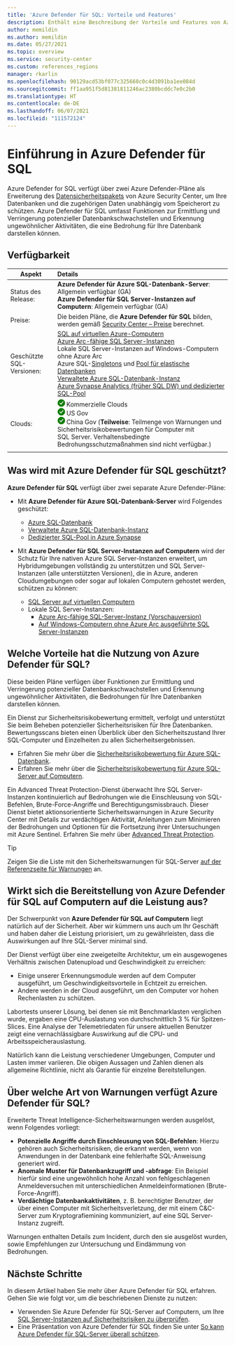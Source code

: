 ```yaml
---
title: 'Azure Defender für SQL: Vorteile und Features'
description: Enthält eine Beschreibung der Vorteile und Features von Azure Defender für SQL.
author: memildin
ms.author: memildin
ms.date: 05/27/2021
ms.topic: overview
ms.service: security-center
ms.custom: references_regions
manager: rkarlin
ms.openlocfilehash: 90129acd53bf077c325660c0c4d3091ba1ee084d
ms.sourcegitcommit: ff1aa951f5d81381811246ac2380bcddc7e0c2b0
ms.translationtype: HT
ms.contentlocale: de-DE
ms.lasthandoff: 06/07/2021
ms.locfileid: "111572124"
---
```

# <a name="introduction-to-azure-defender-for-sql"></a>Einführung in Azure Defender für SQL

Azure Defender for SQL verfügt über zwei Azure Defender-Pläne als Erweiterung des [Datensicherheitspakets](../azure-sql/database/azure-defender-for-sql.md) von Azure Security Center, um Ihre Datenbanken und die zugehörigen Daten unabhängig vom Speicherort zu schützen. Azure Defender für SQL umfasst Funktionen zur Ermittlung und Verringerung potenzieller Datenbankschwachstellen und Erkennung ungewöhnlicher Aktivitäten, die eine Bedrohung für Ihre Datenbank darstellen können.

## <a name="availability"></a>Verfügbarkeit

|Aspekt|Details|
|----|:----|
|Status des Release:|**Azure Defender für Azure SQL-Datenbank-Server**: Allgemein verfügbar (GA)<br>**Azure Defender für SQL Server-Instanzen auf Computern**: Allgemein verfügbar (GA) |
|Preise:|Die beiden Pläne, die **Azure Defender für SQL** bilden, werden gemäß [Security Center – Preise](https://azure.microsoft.com/pricing/details/security-center/) berechnet.|
|Geschützte SQL-Versionen:|[SQL auf virtuellen Azure-Computern](../azure-sql/virtual-machines/windows/sql-server-on-azure-vm-iaas-what-is-overview.md)<br>[Azure Arc-fähige SQL Server-Instanzen](/sql/sql-server/azure-arc/overview)<br>Lokale SQL Server-Instanzen auf Windows-Computern ohne Azure Arc<br>Azure SQL-[Singletons](../azure-sql/database/single-database-overview.md) und [Pool für elastische Datenbanken](../azure-sql/database/elastic-pool-overview.md)<br>[Verwaltete Azure SQL-Datenbank-Instanz](../azure-sql/managed-instance/sql-managed-instance-paas-overview.md)<br>[Azure Synapse Analytics (früher SQL DW) und dedizierter SQL-Pool](../synapse-analytics/sql-data-warehouse/sql-data-warehouse-overview-what-is.md)|
|Clouds:|![Ja](./media/icons/yes-icon.png) Kommerzielle Clouds<br>![Ja](./media/icons/yes-icon.png) US Gov<br>![Ja](./media/icons/yes-icon.png) China Gov (**Teilweise**: Teilmenge von Warnungen und Sicherheitsrisikobewertungen für Computer mit SQL Server. Verhaltensbedingte Bedrohungsschutzmaßnahmen sind nicht verfügbar.)|
|||

## <a name="what-does-azure-defender-for-sql-protect"></a>Was wird mit Azure Defender für SQL geschützt?

**Azure Defender für SQL** verfügt über zwei separate Azure Defender-Pläne:

- Mit **Azure Defender für Azure SQL-Datenbank-Server** wird Folgendes geschützt:
    - [Azure SQL-Datenbank](../azure-sql/database/sql-database-paas-overview.md)
    - [Verwaltete Azure SQL-Datenbank-Instanz](../azure-sql/managed-instance/sql-managed-instance-paas-overview.md)
    - [Dedizierter SQL-Pool in Azure Synapse](../synapse-analytics/sql-data-warehouse/sql-data-warehouse-overview-what-is.md)

- Mit **Azure Defender für SQL Server-Instanzen auf Computern** wird der Schutz für Ihre nativen Azure SQL Server-Instanzen erweitert, um Hybridumgebungen vollständig zu unterstützen und SQL Server-Instanzen (alle unterstützten Versionen), die in Azure, anderen Cloudumgebungen oder sogar auf lokalen Computern gehostet werden, schützen zu können:
    - [SQL Server auf virtuellen Computern](https://azure.microsoft.com/services/virtual-machines/sql-server/)
    - Lokale SQL Server-Instanzen:
        - [Azure Arc-fähige SQL-Server-Instanz (Vorschauversion)](/sql/sql-server/azure-arc/overview)
        - [Auf Windows-Computern ohne Azure Arc ausgeführte SQL Server-Instanzen](../azure-monitor/agents/agent-windows.md)


## <a name="what-are-the-benefits-of-azure-defender-for-sql"></a>Welche Vorteile hat die Nutzung von Azure Defender für SQL?

Diese beiden Pläne verfügen über Funktionen zur Ermittlung und Verringerung potenzieller Datenbankschwachstellen und Erkennung ungewöhnlicher Aktivitäten, die Bedrohungen für Ihre Datenbanken darstellen können.

Ein Dienst zur Sicherheitsrisikobewertung ermittelt, verfolgt und unterstützt Sie beim Beheben potenzieller Sicherheitsrisiken für Ihre Datenbanken. Bewertungsscans bieten einen Überblick über den Sicherheitszustand Ihrer SQL-Computer und Einzelheiten zu allen Sicherheitsergebnissen.

- Erfahren Sie mehr über die [Sicherheitsrisikobewertung für Azure SQL-Datenbank](../azure-sql/database/sql-vulnerability-assessment.md).
- Erfahren Sie mehr über die [Sicherheitsrisikobewertung für Azure SQL-Server auf Computern](defender-for-sql-on-machines-vulnerability-assessment.md).

Ein Advanced Threat Protection-Dienst überwacht Ihre SQL Server-Instanzen kontinuierlich auf Bedrohungen wie die Einschleusung von SQL-Befehlen, Brute-Force-Angriffe und Berechtigungsmissbrauch. Dieser Dienst bietet aktionsorientierte Sicherheitswarnungen in Azure Security Center mit Details zur verdächtigen Aktivität, Anleitungen zum Minimieren der Bedrohungen und Optionen für die Fortsetzung ihrer Untersuchungen mit Azure Sentinel. Erfahren Sie mehr über [Advanced Threat Protection](../azure-sql/database/threat-detection-overview.md).

 > [!TIP]
 > Zeigen Sie die Liste mit den Sicherheitswarnungen für SQL-Server [auf der Referenzseite für Warnungen](alerts-reference.md#alerts-sql-db-and-warehouse) an.


## <a name="is-there-a-performance-impact-from-deploying-azure-defender-for-sql-on-machines"></a>Wirkt sich die Bereitstellung von Azure Defender für SQL auf Computern auf die Leistung aus?

Der Schwerpunkt von **Azure Defender für SQL auf Computern** liegt natürlich auf der Sicherheit. Aber wir kümmern uns auch um Ihr Geschäft und haben daher die Leistung priorisiert, um zu gewährleisten, dass die Auswirkungen auf Ihre SQL-Server minimal sind. 

Der Dienst verfügt über eine zweigeteilte Architektur, um ein ausgewogenes Verhältnis zwischen Datenupload und Geschwindigkeit zu erreichen: 

- Einige unserer Erkennungsmodule werden auf dem Computer ausgeführt, um Geschwindigkeitsvorteile in Echtzeit zu erreichen.
- Andere werden in der Cloud ausgeführt, um den Computer vor hohen Rechenlasten zu schützen.

Labortests unserer Lösung, bei denen sie mit Benchmarklasten verglichen wurde, ergaben eine CPU-Auslastung von durchschnittlich 3 % für Spitzen-Slices. Eine Analyse der Telemetriedaten für unsere aktuellen Benutzer zeigt eine vernachlässigbare Auswirkung auf die CPU- und Arbeitsspeicherauslastung.

Natürlich kann die Leistung verschiedener Umgebungen, Computer und Lasten immer variieren. Die obigen Aussagen und Zahlen dienen als allgemeine Richtlinie, nicht als Garantie für einzelne Bereitstellungen.


## <a name="what-kind-of-alerts-does-azure-defender-for-sql-provide"></a>Über welche Art von Warnungen verfügt Azure Defender für SQL?

Erweiterte Threat Intelligence-Sicherheitswarnungen werden ausgelöst, wenn Folgendes vorliegt:

- **Potenzielle Angriffe durch Einschleusung von SQL-Befehlen**: Hierzu gehören auch Sicherheitsrisiken, die erkannt werden, wenn von Anwendungen in der Datenbank eine fehlerhafte SQL-Anweisung generiert wird.
- **Anomale Muster für Datenbankzugriff und -abfrage**: Ein Beispiel hierfür sind eine ungewöhnlich hohe Anzahl von fehlgeschlagenen Anmeldeversuchen mit unterschiedlichen Anmeldeinformationen (Brute-Force-Angriff).
- **Verdächtige Datenbankaktivitäten**, z. B. berechtigter Benutzer, der über einen Computer mit Sicherheitsverletzung, der mit einem C&C-Server zum Kryptografiemining kommuniziert, auf eine SQL Server-Instanz zugreift.

Warnungen enthalten Details zum Incident, durch den sie ausgelöst wurden, sowie Empfehlungen zur Untersuchung und Eindämmung von Bedrohungen.



## <a name="next-steps"></a>Nächste Schritte

In diesem Artikel haben Sie mehr über Azure Defender für SQL erfahren. Gehen Sie wie folgt vor, um die beschriebenen Dienste zu nutzen:

- Verwenden Sie Azure Defender für SQL-Server auf Computern, um Ihre [SQL Server-Instanzen auf Sicherheitsrisiken zu überprüfen](defender-for-sql-usage.md).
- Eine Präsentation von Azure Defender für SQL finden Sie unter [So kann Azure Defender für SQL-Server überall schützen](https://www.youtube.com/watch?v=V7RdB6RSVpc).
